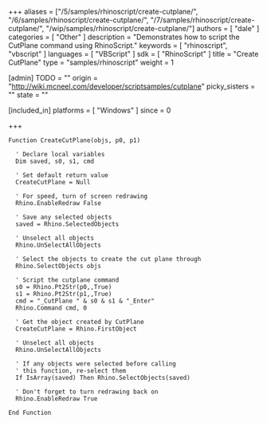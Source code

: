 +++
aliases = ["/5/samples/rhinoscript/create-cutplane/", "/6/samples/rhinoscript/create-cutplane/", "/7/samples/rhinoscript/create-cutplane/", "/wip/samples/rhinoscript/create-cutplane/"]
authors = [ "dale" ]
categories = [ "Other" ]
description = "Demonstrates how to script the CutPlane command using RhinoScript."
keywords = [ "rhinoscript", "vbscript" ]
languages = [ "VBScript" ]
sdk = [ "RhinoScript" ]
title = "Create CutPlane"
type = "samples/rhinoscript"
weight = 1

[admin]
TODO = ""
origin = "http://wiki.mcneel.com/developer/scriptsamples/cutplane"
picky_sisters = ""
state = ""

[included_in]
platforms = [ "Windows" ]
since = 0

+++

```vbnet
Function CreateCutPlane(objs, p0, p1)

  ' Declare local variables
  Dim saved, s0, s1, cmd

  ' Set default return value  
  CreateCutPlane = Null

  ' For speed, turn of screen redrawing
  Rhino.EnableRedraw False

  ' Save any selected objects
  saved = Rhino.SelectedObjects

  ' Unselect all objects
  Rhino.UnSelectAllObjects

  ' Select the objects to create the cut plane through
  Rhino.SelectObjects objs

  ' Script the cutplane command
  s0 = Rhino.Pt2Str(p0,,True)
  s1 = Rhino.Pt2Str(p1,,True)
  cmd = "_CutPlane " & s0 & s1 & "_Enter"
  Rhino.Command cmd, 0

  ' Get the object created by CutPlane
  CreateCutPlane = Rhino.FirstObject

  ' Unselect all objects
  Rhino.UnSelectAllObjects

  ' If any objects were selected before calling
  ' this function, re-select them
  If IsArray(saved) Then Rhino.SelectObjects(saved)

  ' Don't forget to turn redrawing back on
  Rhino.EnableRedraw True

End Function
```

